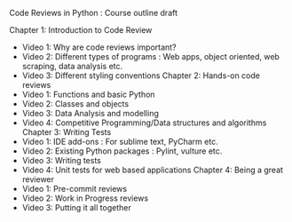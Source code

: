 Code Reviews in Python : Course outline draft

Chapter 1: Introduction to Code Review
- Video 1: Why are code reviews important?
- Video 2: Different types of programs : Web apps, object oriented, web scraping, data analysis etc.
- Video 3: Different styling conventions
Chapter 2: Hands-on code reviews
- Video 1: Functions and basic Python
- Video 2: Classes and objects
- Video 3: Data Analysis and modelling
- Video 4: Competitive Programming/Data structures and algorithms
Chapter 3: Writing Tests
- Video 1: IDE add-ons : For sublime text, PyCharm etc.
- Video 2: Existing Python packages : Pylint, vulture etc.
- Video 3: Writing tests 
- Video 4: Unit tests for web based applications
Chapter 4: Being a great reviewer
- Video 1: Pre-commit reviews
- Video 2: Work in Progress reviews
- Video 3: Putting it all together
